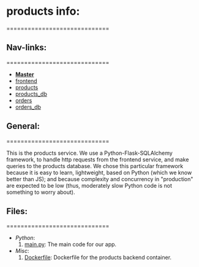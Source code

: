 # products info:
=============================

## Nav-links:
=============================

- **[Master](/README.md)**
- [frontend](/frontend/README.md)
- [products](/wiki/products_service.md)
- [products_db](/wiki/products_db.md)
- [orders](/wiki/orders_service.md)
- [orders_db](/wiki/orders_db.md)

## General:
=============================

This is the products service. We use a Python-Flask-SQLAlchemy framework, to handle http requests from the frontend service, and make queries to the products database. We chose this particular framework because it is easy to learn, lightweight, based on Python (which we know better than JS); and because complexity and concurrency in "production" are expected to be low (thus, moderately slow Python code is not something to worry about).

## Files:
=============================

- *Python*:
    1. [main.py](/products/main.py):
        The main code for our app.
- *Misc*:
    1. [Dockerfile](/products/Dockerfile):
        Dockerfile for the products backend container.